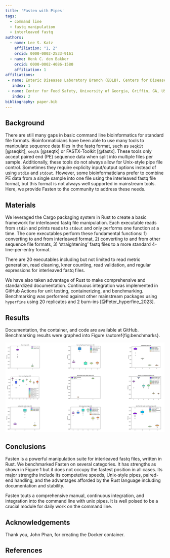 ```yaml
---
title: 'Fasten with Pipes'
tags:
  - command line
  - fastq manipulation
  - interleaved fastq
authors:
  - name: Lee S. Katz
    affiliation: "1, 2"
    orcid: 0000-0002-2533-9161
  - name: Henk C. den Bakker
    orcid: 0000-0002-4086-1580
    affiliation: 1
affiliations:
 - name: Enteric Diseases Laboratory Branch (EDLB), Centers for Disease Control and Prevention, Atlanta, GA, USA
   index: 1
 - name: Center for Food Safety, University of Georgia, Griffin, GA, USA
   index: 2
bibliography: paper.bib
---
```


## Background

There are still many gaps in basic command line bioinformatics for standard file formats.
Bioinformaticians have been able to use many tools to manipulate sequence data files in the fastq format, such as `seqkit` [@seqkit], `seqtk` [@seqtk] or FASTX-Toolkit [@fastx].
These tools only accept paired end (PE) sequence data when split into multiple files per sample.
Additionally, these tools do not always allow for Unix-style pipe file control. Sometimes they require explicity input/output options instead of using `stdin` and `stdout`.
However, some bioinformaticians prefer to combine PE data from a single sample into one file using the interleaved fastq file format, but this format is not always well supported in mainstream tools.
Here, we provide Fasten to the community to address these needs.

## Materials

We leveraged the Cargo packaging system in Rust to create a basic framework for interleaved fastq file manipulation.
Each executable reads from `stdin` and prints reads to `stdout` and only performs one function at a time.
The core executables perform these fundamental functions: 1) converting to and from interleaved format, 2) converting to and from other sequence file formats, 3) ‘straightening’ fastq files to a more standard 4-line-per-entry format.

There are 20 executables including but not limited to read metric generation, read cleaning, kmer counting, read validation, and regular expressions for interleaved fastq files.

We have also taken advantage of Rust to make comprehensive and standardized documentation.
Continuous integration was implemented in GitHub Actions for unit testing, containerizing, and benchmarking.
Benchmarking was performed against other mainstream packages using `hyperfine` using 20 replicates and 2 burn-ins [@Peter_hyperfine_2023].

## Results

Documentation, the container, and code are available at GitHub. Benchmarking results were graphed into Figure \autoref{fig:benchmarks}.

![Benchmarks comparing fasten with other analagous tools. From left to right, then to bottom: Trimming with a minimum quality score; converting fastq to fasta; interleaving R1 and R2 reads; kmer counting; normalizing read depth using kmer coverage; Searching for a sequence in a fastq file; downsampling reads; sorting fastq entries by either sequence or ID; and converting nonstandard fastq files to a format whose entries are four lines each, and selecting the first 100.\label{fig:benchmarks}](benchmarks.png)

## Conclusions

Fasten is a powerful manipulation suite for interleaved fastq files, written in Rust.
We benchmarked Fasten on several categories.
It has strengths as shown in Figure 1 but it does not occupy the fastest position in all cases.
Its major strengths include its competetive speeds,
Unix-style pipes,
paired-end handling,
and the advantages afforded by the Rust language including documentation and stability.

Fasten touts a comprehensive manual, continuous integration, and integration into the command line with unix pipes.
It is well poised to be a crucial module for daily work on the command line.

## Acknowledgements

Thank you, John Phan, for creating the Docker container.

## References
